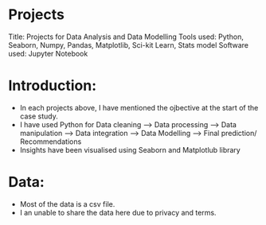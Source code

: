 # Projects
Title: Projects for Data Analysis and Data Modelling
Tools used: Python, Seaborn, Numpy, Pandas, Matplotlib, Sci-kit Learn, Stats model
Software used: Jupyter Notebook

# Introduction:
- In each projects above, I have mentioned the ojbective at the start of the case study.
- I have used Python for Data cleaning --> Data processing --> Data manipulation --> Data integration --> Data Modelling --> Final prediction/ Recommendations
- Insights have been visualised using Seaborn and Matplotlub library

# Data:
- Most of the data is a csv file.
- I an unable to share the data here due to privacy and terms.
